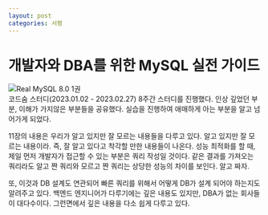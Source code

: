 ```yaml
---
layout: post
categories: 서평
---
```


# 개발자와 DBA를 위한 MySQL 실전 가이드 

![Real MySQL 8.0 1권](http://image.yes24.com/goods/103415767/L)   
코드숨 스터디(2023.01.02 - 2023.02.27) 8주간 스터디를 진행했다. 인상 깊었던 부분, 이해가 가지않은 부분들을 공유했다. 실습을 진행하여 애매하게 아는 부분을 알고 넘어가게 되었다. 

11장의 내용은 우리가 알고 있지만 잘 모르는 내용들을 다루고 있다. 알고 있지만 잘 모르는 내용이라. 즉, 잘 알고 있다고 착각할 만한 내용들이 나온다. 성능 최적화를 할 때, 제일 먼저 개발자가 접근할 수 있는 부분은 쿼리 작성일 것이다. 같은 결과를 가져오는 쿼리라도 알고 짠 쿼리와 모르고 짠 쿼리는 상당한 성능의 차이를 보인다. 알고 짜자. 

또, 이것과 DB 설계도 연관되어 빠른 쿼리를 위해서 어떻게 DB가 설계 되어야 하는지도 알려주고 있다. 백엔드 엔지니어가 다루기에는 깊은 내용도 있지만, DBA가 없는 회사들이 대다수이다.
그런면에서 깊은 내용을 다소 쉽게 다루고 있다. 


